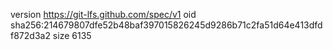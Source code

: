 version https://git-lfs.github.com/spec/v1
oid sha256:214679807dfe52b48baf397015826245d9286b71c2fa51d64e413dfdf872d3a2
size 6135
